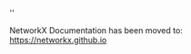 '<meta http-equiv="refresh" content="0; URL=https://networkx.github.io/documentation/latest/./reference/readwrite/generated/networkx.readwrite.graph6.parse_graph6.html">'

NetworkX Documentation has been moved to:<br><a href="https://networkx.github.io">https://networkx.github.io</a>
